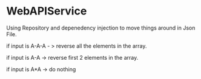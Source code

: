 # WebAPIService

Using Repository and depenedency injection to move things around in Json File. 

if input is A-A-A - > reverse all the elements in the array.

if input is A-A  -> reverse first 2 elements in the array.

if input is A*A -> do nothing

